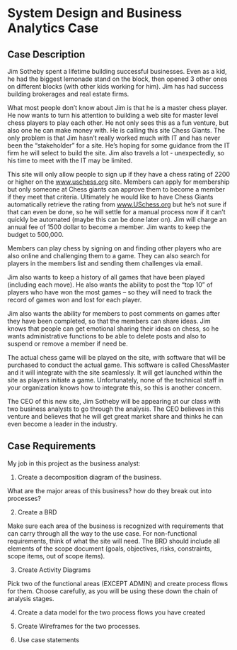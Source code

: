 # System Design and Business Analytics Case
## Case Description
Jim Sotheby spent a lifetime building successful businesses. Even as a kid, he had the biggest lemonade stand on the block, then opened 3 other ones on different blocks (with other kids working for him). Jim has had success building brokerages and real estate firms.

 What most people don’t know about Jim is that he is a master chess player. He now wants to turn his attention to building a web site for master level chess players to play each other.  He not only sees this as a fun venture, but also one he can make money with. He is calling this site Chess Giants. The only problem is that Jim hasn’t really worked much with IT and has never been the “stakeholder” for a site. He’s hoping for some guidance from the IT firm he will select to build the site.  Jim also travels a lot - unexpectedly, so his time to meet with the IT may be limited.


This site will only allow people to sign up if they have a chess rating of 2200 or higher on the www.uschess.org site. Members can apply for membership but only someone at Chess giants can approve them to become a member if they meet that criteria. Ultimately he would like to have Chess Giants automatically retrieve the rating from www.USchess.org but he’s not sure if that can even be done, so he will settle for a manual process now if it can’t quickly be automated (maybe this can be done later on). Jim will charge an annual fee of 1500 dollar to become a member. Jim wants to keep the budget to 500,000.


Members can play chess by signing on and finding other players who are also online and challenging them to a game. They can also search for players in the members list and sending them challenges via email.


Jim also wants to keep a history of all games that have been played (including each move). He also wants the ability to post the “top 10” of players who have won the most games – so they will need to track the record of games won and lost for each player.


Jim also wants the ability for members to post comments on games after they have been completed, so that the members can share ideas. Jim knows that people can get emotional sharing their ideas on chess, so he wants administrative functions to be able to delete posts and also to suspend or remove a member if need be.

 The actual chess game will be played on the site, with software that will be purchased to conduct the actual game. This software is called ChessMaster and it will integrate with the site seamlessly. It will get launched within the site as players initiate a game. Unfortunately, none of the technical staff in your organization knows how to integrate this, so this is another concern.


The CEO of this new site, Jim Sotheby will be appearing at our class with two business analysts to go through the analysis. The CEO believes in this venture and believes that he will get great market share and thinks he can even become a leader in the industry.

## Case Requirements
My job in this project as the business analyst:

1) Create a decomposition diagram of the business.

What are the major areas of this business? how do they break out into processes?


2) Create a BRD

Make sure each area of the business is recognized with requirements that can carry through all the way to the use case. For non-functional requirements, think of what the site will need. The BRD should include all elements of the scope document (goals, objectives, risks, constraints, scope items, out of scope items).

3) Create Activity Diagrams

Pick two of the functional areas (EXCEPT ADMIN) and create process flows for them. Choose carefully, as you will be using these down the chain of analysis stages.


4) Create a data model for the two process flows you have created

 
5) Create Wireframes for the two processes.


6) Use case statements


 
